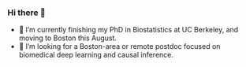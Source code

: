 ### Hi there 👋

- 🔭 I’m currently finishing my PhD in Biostatistics at UC Berkeley, and moving to Boston this August.
- 🤔 I’m looking for a Boston-area or remote postdoc focused on biomedical deep learning and causal inference.

<!--
**ck37/ck37** is a ✨ _special_ ✨ repository because its `README.md` (this file) appears on your GitHub profile.

Here are some ideas to get you started:

- 🌱 I’m currently learning ...
- 👯 I’m looking to collaborate on ...

- 💬 Ask me about ...
- 📫 How to reach me: ...
- 😄 Pronouns: ...
- ⚡ Fun fact: ...
-->
